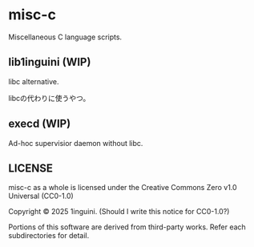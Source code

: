 # misc-c

Miscellaneous C language scripts.

## lib1inguini (WIP)

libc alternative.

libcの代わりに使うやつ。

## execd (WIP)

Ad-hoc supervisior daemon without libc.

## LICENSE

misc-c as a whole is licensed under the Creative Commons Zero v1.0 Universal (CC0-1.0)

Copyright © 2025 1inguini. (Should I write this notice for CC0-1.0?)

Portions of this software are derived from third-party works. Refer each subdirectories for detail.

